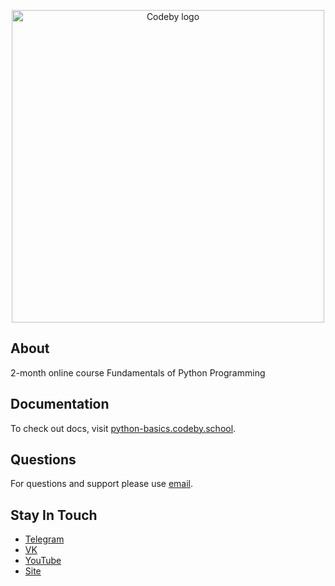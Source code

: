 <p align="center"><a href="https://codeby.school/" target="_blank" rel="noopener noreferrer"><img width="500" src="https://codeby.school/images/logo.png" alt="Codeby logo"></a></p>

## About

2-month online course Fundamentals of Python Programming

## Documentation

To check out docs, visit [python-basics.codeby.school](https://python-basics.codeby.school/).

## Questions

For questions and support please use [email](mailto:school@codeby.email).

## Stay In Touch

- [Telegram](https://t.me/codeby_sec)
- [VK](https://vk.com/codeby_net)
- [YouTube](https://www.youtube.com/c/TheCodeby)
- [Site](https://codeby.school/)

